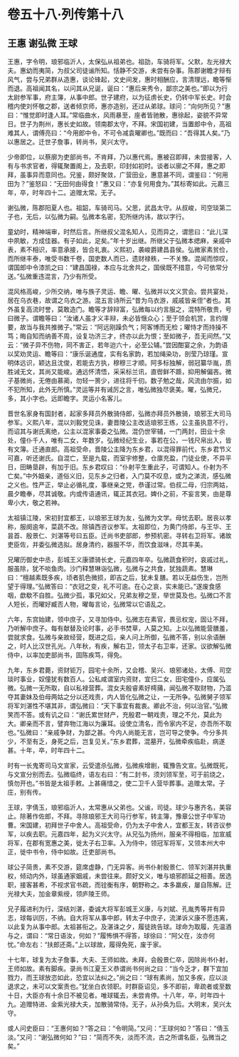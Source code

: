 # 卷五十八·列传第十八

## 王惠 谢弘微 王球

王惠，字令明，琅邪临沂人，太保弘从祖弟也。祖劭，车骑将军。父默，左光禄大夫。惠幼而夷简，为叔父司徒谧所知。恬静不交游，未尝有杂事。陈郡谢瞻才辩有风气，尝与兄弟群从造惠，谈论锋起，文史间发，惠时相酬应，言清理远，瞻等惭而退。高祖闻其名，以问其从兄诞，诞曰：“惠后来秀令，鄙宗之美也。”即以为行太尉参军事，府主簿，从事中郎。世子建府，以为征虏长史，仍转中军长史。时会稽内使刘怀敬之郡，送者倾京师，惠亦造别，还过从弟球。球问：“向何所见？”惠曰：“惟觉即时逢人耳。”常临曲水，风雨暴至，座者皆驰散，惠徐起，姿貌不异常日。世子为荆州，惠长史如故。领南郡太守，不拜。宋国初建，当置郎中令，高祖难其人，谓傅亮曰：“今用郎中令，不可令减袁曜卿也。”既而曰：“吾得其人矣。”乃以惠居之。迁世子詹事，转尚书，吴兴太守。

少帝即位，以蔡廓为吏部尚书，不肯拜，乃以惠代焉。惠被召即拜，未尝接客，人有与书求官者，得辄聚置阁上，及去职，印封如初时。谈者以廓之不拜，惠之即拜，虽事异而意同也。兄鉴，颇好聚敛，广营田业，惠意甚不同，谓鉴曰：“何用田为？”鉴怒曰：“无田何由得食！”惠又曰：“亦复何用食为。”其标寄如此。元嘉三年，卒，时年四十二。追赠太常。无子。

谢弘微，陈郡阳夏人也。祖韶，车骑司马。父思，武昌太守。从叔峻，司空琰第二子也，无后，以弘微为嗣。弘微本名密，犯所继内讳，故以字行。

童幼时，精神端审，时然后言。所继叔父混名知人，见而异之，谓思曰：“此儿深中夙敏，方成佳器。有子如此，足矣。”年十岁出继。所继父于弘微本缌麻，亲戚中表，素不相识，率意承接，皆合礼衷。义熙初，袭峻爵建昌县侯。弘微家素贫俭，而所继丰泰，唯受书数千卷，国吏数人而已，遗财禄秩，一不关豫。混闻而惊叹，谓国郎中令漆凯之曰：“建昌国禄，本应与北舍共之，国侯既不措意，今可依常分送。”弘微重违混言，乃少有所受。

混风格高峻，少所交纳，唯与族子灵运、瞻、曜、弘微并以文义赏会。尝共宴处，居在乌衣巷，故谓之乌衣之游。混五言诗所云“昔为乌衣游，戚戚皆亲侄”者也。其外虽复高流时誉，莫敢造门。瞻等才辞辩富，弘微每以约言服之，混特所敬贵，号曰微子。谓瞻等曰：“汝诸人虽才义丰辩，未必皆惬众心；至于领会机赏，言约理要，故当与我共推微子。”常云：“阿远刚躁负气；阿客博而无检；曜恃才而持操不笃；晦自知而纳善不周，设复功济三才，终亦以此为恨；至如微子，吾无间然。”又云：“微子异不伤物，同不害正，若年迨六十，必至公辅。”尝因酣宴之余，为韵语以奖劝灵运、瞻等曰：“康乐诞通度，实有名家韵，若加绳染功，剖莹乃琼瑾。宣明体远识，颖达且沈俊，若能去方执，穆穆三才顺。阿多标独解，弱冠纂华胤，质胜诫无文，其尚又能峻。通远怀清悟，采采标兰讯，直辔鲜不踬，抑用解偏吝。微子基微尚，无倦由慕蔺，勿轻一篑少，进往将千仞。数子勉之哉，风流由尔振，如不犯所知，此外无所慎。”灵运等并有诫厉之言，唯弘微独尽褒美。曜，弘微兄，多，其小字也。远即瞻字。灵运小名客儿。

晋世名家身有国封者，起家多拜员外散骑侍郎，弘微亦拜员外散骑，琅邪王大司马参军。义熙八年，混以刘毅党见诛，妻晋陵公主改适琅邪王练，公主虽执意不行，而诏其与谢氏离绝，公主以混家事委之弘微。混仍世宰辅，一门两封，田业十余处，僮仆千人，唯有二女，年数岁。弘微经纪生业，事若在公，一钱尺帛出入，皆有文簿。迁通直郎。高祖受命，晋陵公主降为东乡君，以混得罪前代，东乡君节义可嘉，听还谢氏。自混亡，至是九载，而室宇修整，仓廪充盈，门徒业使，不异平日，田畴垦辟，有加于旧。东乡君叹曰：“仆射平生重此子，可谓知人。仆射为不亡矣。”中外姻亲，道俗义旧，见东乡之归者，入门莫不叹息，或为之涕流，感弘微之义也。性严正，举止必循礼度，事继亲之党，恭谨过常。伯叔二母，归宗两姑，晨夕瞻奉，尽其诚敬。内或传语通讯，辄正其衣冠。婢仆之前，不妄言笑，由是尊卑小大，敬之若神。

太祖镇江陵，宋初封宜都王，以琅邪王球为友，弘微为文学。母忧去职。居丧以孝称，服阕逾年，菜蔬不改。除镇西咨议参军。太祖即位，为黄门侍郎，与王华、王昙首、殷景仁、刘湛等号曰五臣。迁尚书吏部郎，参预机密。寻转右卫将军。诸故吏臣佐，并委弘微选拟。居身清约，器服不华，而饮食滋味，尽其丰美。

兄曜历御史中丞，彭城王义康骠骑长史，元嘉四年卒。弘微蔬食积时，哀戚过礼，服虽除，犹不啖鱼肉。沙门释慧琳诣弘微，弘微与之共食，犹独蔬素。慧琳曰：“檀越素既多疾，顷者肌色微损，即吉之后，犹未复膳。若以无益伤生，岂所望于得理。”弘微答曰：“衣冠之变，礼不可逾。在心之哀，实未能已。”遂废食感咽，歔欷不自胜。弘微少孤，事兄如父，兄弟友穆之至，举世莫及也。弘微口不言人短长，而曜好臧否人物，曜每言论，弘微常以它语乱之。

六年，东宫始建，领中庶子，又寻加侍中。弘微志在素官，畏忌权宠，固让不拜，乃听解中庶子。每有献替及论时事，必手书焚草，人莫之知。上以弘微能营膳羞，尝就求食。弘微与亲故经营，既进之后，亲人问上所御，弘微不答，别以余语酬之，时人比汉世孔光。八年秋，有疾，解右卫，领太子右卫率，还家。议欲解弘微侍中，以率加吏部尚书，固陈疾笃，得免。

九年，东乡君薨，资财钜万，园宅十余所，又会稽、吴兴、琅邪诸处，太傅、司空琰时事业，奴僮犹有数百人。公私咸谓室内资财，宜归二女，田宅僮仆，应属弘微。弘微一无所取，自以私禄营葬。混女夫殷睿素好樗蒱，闻弘微不取财物，乃滥夺其妻妹及伯母两姑之分以还戏责，内人皆化弘微之让，一无所争。弘微舅子领军将军刘湛性不堪其非，谓弘微曰：“天下事宜有裁衷。卿此不治，何以治官。”弘微笑而不答。或有讥之曰：“谢氏累世财产，充殷君一朝戏责，理之不允，莫此为大。卿亲而不言，譬弃物江海以为廉耳。设使立清名，而令家内不足，亦吾所不取也。”弘微曰：“亲戚争财，为鄙之甚。今内人尚能无言，岂可导之使争。今分多共少，不至有乏，身死之后，岂复见关。”东乡君葬，混墓开，弘微牵疾临赴，病遂甚。十年，卒，时年四十二。

时有一长鬼寄司马文宣家，云受遣杀弘微，弘微疾增剧，辄豫告文宣。弘微既死，与文宣分别而去。弘微临终，语左右曰：“有二封书，须刘领军至，可于前烧之，慎勿开也。”书皆是太祖手敕。上甚痛惜之，使二卫千人营毕葬事。追赠太常。子庄，别有传。

王球，字倩玉，琅邪临沂人，太常惠从父弟也。父谧，司徒。球少与惠齐名，美容止。除著作佐郎，不拜。寻除琅邪王大司马行参军，转主簿，豫章公世子中军功曹。宋国建，初拜世子中舍人。高祖受命，仍为太子中舍人，宜都王友，转咨议参军，以疾去职。元嘉四年，起为义兴太守。从兄弘为扬州，服亲不得相临，加宣威将军，在郡有宽惠之美，徙太子右卫率。入为侍中，领冠军将军，又领本州大中正，徙中书令，侍中如故。迁吏部尚书。

球公子简贵，素不交游，筵席虚静，门无异客。尚书仆射殷景仁、领军刘湛并执重权，倾动内外，球虽通家姻戚，未尝往来。颇好文义，唯与琅邪颜延之相善。居选职，接客甚希，不视求官书疏，而铨衡有序，朝野称之。本多羸疾，屡自陈解。迁光禄大夫，加金章紫绶，领庐陵王师。

兄子履进利为行，深结刘湛，委诚大将军彭城王义康，与刘斌、孔胤秀等并有异志，球每训厉，不纳。自大将军从事中郎，转太子中庶子，流涕诉义康不愿违离，以此复为从事中郎。太祖甚衔之。及湛诛之夕，履徒跣告球。球命为取履，先温酒与之，谓曰：“常日语汝，何如？”履怖惧不得答，球徐曰：“阿父在，汝亦何忧。”命左右：“扶郎还斋。”上以球故，履得免死，废于家。

十七年，球复为太子詹事，大夫、王师如故。未拜，会殷景仁卒，因除尚书仆射，王师如故。素有脚疾。录尚书江夏王义恭谓尚书何尚之曰：“当今乏才，群下宜加戮力，而王球放恣如此，恐宜以法纠之。”尚之曰：“球有素尚，加又多疾，应以淡退求之，未可以文案责也。”犹坐白衣领职。时群臣诏见，多不即前，卑疏者或至数十日，大臣亦有十余日不被见者。唯球辄去，未尝肯停。十八年，卒，时年四十九。追赠特进、金紫光禄大夫，加散骑常侍。无子，从孙奂为后。大明末，吴兴太守。

或人问史臣曰：“王惠何如？”答之曰：“令明简。”又问：“王球何如？”答曰：“倩玉淡。”又问：“谢弘微何如？”曰：“简而不失，淡而不流，古之所谓名臣，弘微当之矣。”

